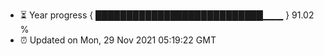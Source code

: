 - ⏳ Year progress { ███████████████████████████▁▁▁ } 91.02 %
- ⏰ Updated on Mon, 29 Nov 2021 05:19:22 GMT

